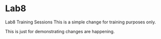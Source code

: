 # Lab8
Lab8 Training Sessions
This is a simple change for training purposes only.

This is just for demonstrating changes are happening.
